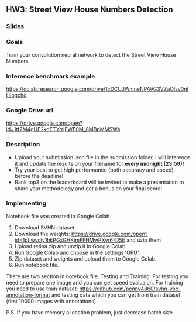 ## HW3: Street View House Numbers Detection

### [Slides](https://docs.google.com/presentation/d/1T_Idlxsx5N4W1DMVzkFz_dji0JbKl5l472PKKv5LB8w/edit)
### Goals
Train your convolution neural network to detect the Street View House Numbers
### Inference benchmark example
https://colab.research.google.com/drive/1cDCUJWmneNPAVG3VZaOIsv0ntHIogchd

### Google Drive url
https://drive.google.com/open?id=1tf2M4gUE2kdETYrrjFWE0M_8MBpMMSWa

### Description
- Upload your submission json file in the submission folder, I will inference it and update the results on your filename for **every midnight (23:59)!**
- Try your best to get high performance (both accuracy and speed) before the deadline!
- Rank top3 on the leaderboard will be invited to make a presentation to share your methodology and get a bonus on your final score!

### Implementing
Notebook file was created in Google Colab
1. Download SVHN dataset.
2. Download the weights: https://drive.google.com/open?id=1pLwvdiy1hkPGxGHKjmFFHMwPXvr6-D5E and uzip them
3. Upload retina.zip and unzip it in Google Colab
4. Run Google Colab and choose in the settings 'GPU'.
5. Zip dataset and weights and upload them to Google Colab.
6. Run notebook file.

There are two section in notebook file: Testing and Training. For testing you need to prepare one image and you can get speed evaluaion.
For training you need to use train dataset: https://github.com/penny4860/svhn-voc-annotation-format and testing data which you can get from train dataset (first 10000 images with annotations).


P.S. If you have memory allocation problem, just decrease batch size
